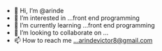 - 👋 Hi, I’m @arinde
- 👀 I’m interested in ...front end programming 
- 🌱 I’m currently learning ...front end programming 
- 💞️ I’m looking to collaborate on ...
- 📫 How to reach me ...arindevictor8@gmail.com

<!---
arinde/arinde is a ✨ special ✨ repository because its `README.md` (this file) appears on your GitHub profile.
You can click the Preview link to take a look at your changes.
--->
